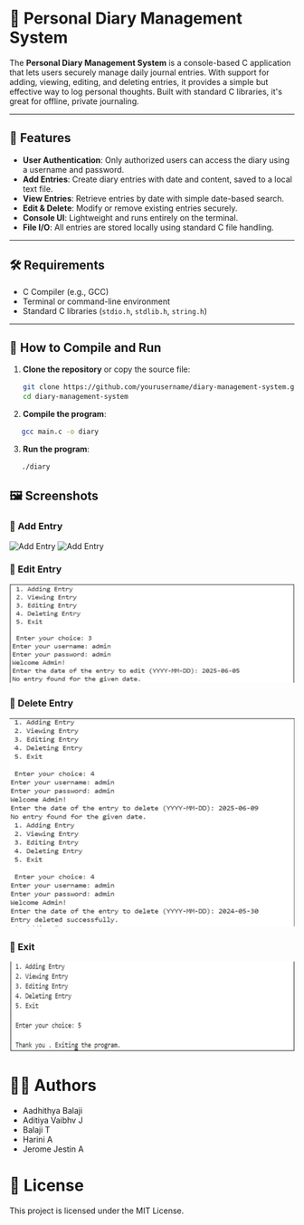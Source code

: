 # 📔 Personal Diary Management System

The **Personal Diary Management System** is a console-based C application that lets users securely manage daily journal entries. With support for adding, viewing, editing, and deleting entries, it provides a simple but effective way to log personal thoughts. Built with standard C libraries, it's great for offline, private journaling.

---

## 🎯 Features

- **User Authentication**: Only authorized users can access the diary using a username and password.
- **Add Entries**: Create diary entries with date and content, saved to a local text file.
- **View Entries**: Retrieve entries by date with simple date-based search.
- **Edit & Delete**: Modify or remove existing entries securely.
- **Console UI**: Lightweight and runs entirely on the terminal.
- **File I/O**: All entries are stored locally using standard C file handling.

---

## 🛠️ Requirements

- C Compiler (e.g., GCC)
- Terminal or command-line environment
- Standard C libraries (`stdio.h`, `stdlib.h`, `string.h`)

---

## 🧪 How to Compile and Run

1. **Clone the repository** or copy the source file:

   ```bash
   git clone https://github.com/yourusername/diary-management-system.git
   cd diary-management-system
   ```
2. **Compile the program**:
```bash
   gcc main.c -o diary
```
3. **Run the program**:
```bash
   ./diary
```

## 🖼️ Screenshots

### 🔹 Add Entry
![Add Entry](screenshots/addding.png)
![Add Entry](screenshots/addd2.png)

### 🔹 Edit Entry
![View Entry](screenshots/editing2.png)


### 🔹 Delete Entry
![View Entry](screenshots/delete.png)

### 🔹 Exit 
![View Entry](screenshots/exit.png)


# 👨‍💻 Authors
- Aadhithya Balaji
- Aditiya Vaibhv J
- Balaji T
- Harini A
- Jerome Jestin A

# 📄 License
This project is licensed under the MIT License.
